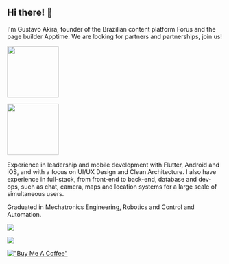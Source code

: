 ## Hi there! 👋
I'm Gustavo Akira, founder of the Brazilian content platform Forus and the page builder Apptime. We are looking for partners and partnerships, join us!

<a href="https://appti.me" target="_blank"><img height="120em" src="https://appti.me/images/website-preview.jpg" target="_blank"></a>

<a href="https://forus.app" target="_blank"><img height="120em" src="https://forus.app/images/website-preview.jpg" target="_blank"></a>

Experience in leadership and mobile development with Flutter, Android and iOS, and with a focus on UI/UX Design and Clean Architecture. I also have experience in full-stack, from front-end to back-end, database and dev-ops, such as chat, camera, maps and location systems for a large scale of simultaneous users.

Graduated in Mechatronics Engineering, Robotics and Control and Automation.

<div> 
  <a href="https://instagram.com/gustms" target="_blank"><img src="https://img.shields.io/badge/-Instagram-%23E4405F?style=for-the-badge&logo=instagram&logoColor=white" target="_blank"></a>
  
  <a href="https://www.linkedin.com/in/gustavomaedo" target="_blank"><img src="https://img.shields.io/badge/-LinkedIn-%230077B5?style=for-the-badge&logo=linkedin&logoColor=white" target="_blank"></a> 
</div>

[!["Buy Me A Coffee"](https://www.buymeacoffee.com/assets/img/custom_images/orange_img.png)](https://buymeacoffee.com/apptime) 



